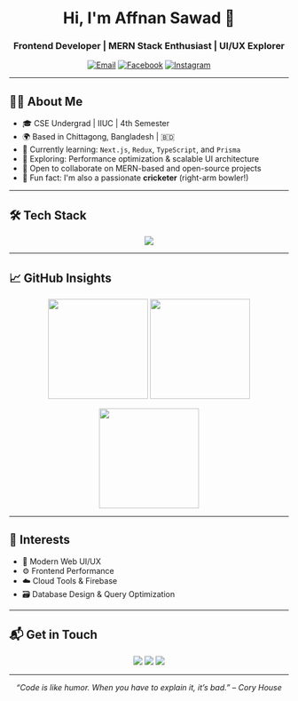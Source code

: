 <h1 align="center">Hi, I'm Affnan Sawad 👋</h1>
<h3 align="center">Frontend Developer | MERN Stack Enthusiast | UI/UX Explorer</h3>

<p align="center">
  <a href="mailto:affnansawad2002@gmail.com"><img src="https://img.shields.io/badge/Email-D14836?style=flat&logo=gmail&logoColor=white" alt="Email" /></a>
  <a href="https://www.facebook.com/Affnan.sawad"><img src="https://img.shields.io/badge/Facebook-1877F2?style=flat&logo=facebook&logoColor=white" alt="Facebook" /></a>
  <a href="https://www.instagram.com/iamaffnan_sawad"><img src="https://img.shields.io/badge/Instagram-E4405F?style=flat&logo=instagram&logoColor=white" alt="Instagram" /></a>
</p>

---

## 🧑‍💻 About Me

- 🎓 CSE Undergrad | IIUC | 4th Semester  
- 🌍 Based in Chittagong, Bangladesh | 🇧🇩  
- 🌱 Currently learning: `Next.js`, `Redux`, `TypeScript`, and `Prisma`
- 🧠 Exploring: Performance optimization & scalable UI architecture  
- 🤝 Open to collaborate on MERN-based and open-source projects  
- 🏏 Fun fact: I'm also a passionate **cricketer** (right-arm bowler!)

---

## 🛠️ Tech Stack

<p align="center">
  <img src="https://skillicons.dev/icons?i=html,css,tailwind,bootstrap,js,ts,react,nextjs,redux,nodejs,express,mongodb,mysql,firebase,figma,c,cpp" />
</p>

---

## 📈 GitHub Insights

<p align="center">
  <img src="https://github-readme-stats.vercel.app/api?username=AffnanSawad&show_icons=true&theme=tokyonight&count_private=true" height="180" />
  <img src="https://github-readme-streak-stats.herokuapp.com/?user=AffnanSawad&theme=tokyonight" height="180" />
</p>

<p align="center">
  <img src="https://github-readme-stats.vercel.app/api/top-langs/?username=AffnanSawad&layout=compact&theme=tokyonight" height="180" />
</p>

---

## 🧭 Interests

- 📱 Modern Web UI/UX  
- ⚙️ Frontend Performance  
- ☁️ Cloud Tools & Firebase  
- 🗃️ Database Design & Query Optimization  

---

## 📬 Get in Touch

<p align="center">
  <a href="mailto:affnansawad2002@gmail.com"><img src="https://img.shields.io/badge/Gmail-D14836?style=for-the-badge&logo=gmail&logoColor=white" /></a>
  <a href="https://www.facebook.com/Affnan.sawad"><img src="https://img.shields.io/badge/Facebook-1877F2?style=for-the-badge&logo=facebook&logoColor=white" /></a>
  <a href="https://www.instagram.com/iamaffnan_sawad"><img src="https://img.shields.io/badge/Instagram-E4405F?style=for-the-badge&logo=instagram&logoColor=white" /></a>
</p>

---

<p align="center"><i>“Code is like humor. When you have to explain it, it’s bad.” – Cory House</i></p>
